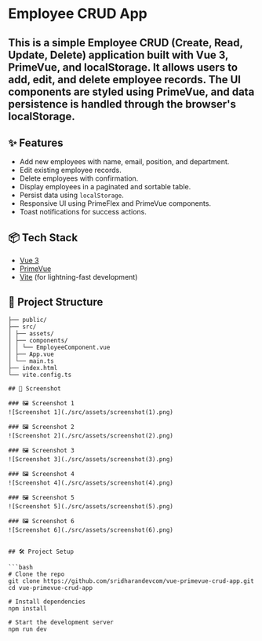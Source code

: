# Employee CRUD App

This is a simple **Employee CRUD (Create, Read, Update, Delete) application** built with **Vue 3**, **PrimeVue**, and **localStorage**. It allows users to add, edit, and delete employee records. The UI components are styled using PrimeVue, and data persistence is handled through the browser's localStorage.
---


## ✨ Features

- Add new employees with name, email, position, and department.
- Edit existing employee records.
- Delete employees with confirmation.
- Display employees in a paginated and sortable table.
- Persist data using `localStorage`.
- Responsive UI using PrimeFlex and PrimeVue components.
- Toast notifications for success actions.


## 📦 Tech Stack

- [Vue 3](https://vuejs.org/)
- [PrimeVue](https://www.primefaces.org/primevue/)
- [Vite](https://vitejs.dev/) (for lightning-fast development)


## 📁 Project Structure
```
├── public/
├── src/
│ ├── assets/
│ ├── components/
│ │ └── EmployeeComponent.vue
│ ├── App.vue
│ └── main.ts
├── index.html
└── vite.config.ts

## 📸 Screenshot

### 🖼️ Screenshot 1
![Screenshot 1](./src/assets/screenshot(1).png)

### 🖼️ Screenshot 2
![Screenshot 2](./src/assets/screenshot(2).png)

### 🖼️ Screenshot 3
![Screenshot 3](./src/assets/screenshot(3).png)

### 🖼️ Screenshot 4
![Screenshot 4](./src/assets/screenshot(4).png)

### 🖼️ Screenshot 5
![Screenshot 5](./src/assets/screenshot(5).png)

### 🖼️ Screenshot 6
![Screenshot 6](./src/assets/screenshot(6).png)


## 🛠️ Project Setup

```bash
# Clone the repo
git clone https://github.com/sridharandevcom/vue-primevue-crud-app.git
cd vue-primevue-crud-app

# Install dependencies
npm install

# Start the development server
npm run dev

